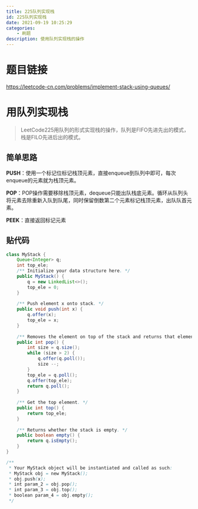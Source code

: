 ```yaml
---
title: 225队列实现栈
id: 225队列实现栈
date: 2021-09-19 10:25:29
categories:
    - 刷题
description: 使用队列实现栈的操作
---
```

# 题目链接
https://leetcode-cn.com/problems/implement-stack-using-queues/
# 用队列实现栈
> LeetCode225用队列的形式实现栈的操作，队列是FIFO先进先出的模式，栈是FILO先进后出的模式。

## 简单思路
**PUSH**：使用一个标记位标记栈顶元素，直接enqueue到队列中即可，每次enqueue的元素就为栈顶元素。

**POP**：POP操作需要移除栈顶元素，dequeue只能出队栈底元素。循环从队列头将元素去除重新入队到队尾，同时保留倒数第二个元素标记栈顶元素，出队队首元素。

**PEEK**：直接返回标记元素

## 贴代码

```java
class MyStack {
    Queue<Integer> q;
    int top_ele;
    /** Initialize your data structure here. */
    public MyStack() {
        q = new LinkedList<>();
        top_ele = 0;
    }
    
    /** Push element x onto stack. */
    public void push(int x) {
        q.offer(x);
        top_ele = x;
    }
    
    /** Removes the element on top of the stack and returns that element. */
    public int pop() {
        int size = q.size();
        while (size > 2) {
            q.offer(q.poll());
            size --;
        }
        top_ele = q.poll();
        q.offer(top_ele);
        return q.poll();
    }
    
    /** Get the top element. */
    public int top() {
        return top_ele;
    }
    
    /** Returns whether the stack is empty. */
    public boolean empty() {
        return q.isEmpty();
    }
}

/**
 * Your MyStack object will be instantiated and called as such:
 * MyStack obj = new MyStack();
 * obj.push(x);
 * int param_2 = obj.pop();
 * int param_3 = obj.top();
 * boolean param_4 = obj.empty();
 */
```